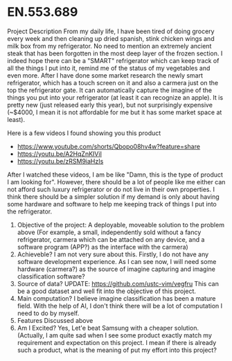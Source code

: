 # EN.553.689
Project Description
From my daily life, I have been tired of doing grocery every week and then cleaning up dried spanish, stink chicken wings and milk box from my refrigerator. No need to mention an extremely ancient steak that has been forgotten in the most deep layer of the frozen section.
I indeed hope there can be a "SMART" refrigerator which can keep track of all the things I put into it, remind me of the status of my vegetables and even more.
After I have done some market research the newly smart refrigerator, which has a touch screen on it and also a carmera just on the top the refrigerator gate. It can automatically capture the imagine of the things you put into your refrigerator (at least it can recognize an apple). It is pretty new (just released early this year), but not surprisingly expensive (~$4000, I mean it is not affordable for me but it has some market space at least). 

Here is a  few videos I found showing you this product
- https://www.youtube.com/shorts/Qbopo08hv4w?feature=share
- https://youtu.be/A2HqZnKIViI
- https://youtu.be/zRSM9iaHzIs

After I watched these videos, I am be like "Damn, this is the type of product I am looking for". However, there should be a lot of people like me either can not afford such luxury refrigerator or do not live in their own properties. I think there should be a simpler solution if my demand is only about having some hardware and software to help me keeping track of things I put into the refrigerator.

1) Objective of the project:
   A deployable, moveable solution to the problem above (For example, a small, independently sold without a fancy refrigerator, carmera which can be attached on any device, and a software program (APP?) as the interface with the carmera)
2) Achieveble?
   I am not very sure about this. Firstly, I do not have any software development experience. As I can see now, I will need some hardware (carmera?) as the source of imagine capturing and imagine classification software?
3) Source of data?
   UPDATE: https://github.com/ustc-vim/vegfru
   This can be a good dataset and well fit into the objective of this project.
5) Main computation?
   I believe imagine classification has been a mature field. With the help of AI, I don't think there will be a lot of computation I need to do by myself. 
6) Features
   Discussed above
7) Am I Excited?
    Yes, Let'e beat Samsung with a cheaper solution. (Actually, I am quite sad when I see some product exactly match my requirement and expectation on this project. I mean if there is already such a product, what is the meaning of put my effort into this project?
